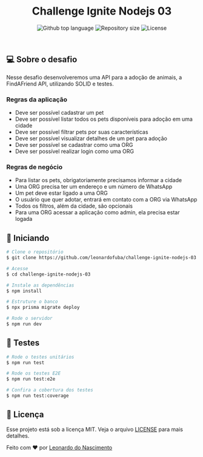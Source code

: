 <h1 align="center">Challenge Ignite Nodejs 03</h1>

<p align="center">
  <img alt="Github top language" src="https://img.shields.io/github/languages/top/leonardofuba/challenge-ignite-nodejs-03?color=56BEB8">
  <img alt="Repository size" src="https://img.shields.io/github/repo-size/leonardofuba/challenge-ignite-nodejs-03?color=56BEB8">
  <img alt="License" src="https://img.shields.io/github/license/leonardofuba/challenge-ignite-nodejs-03?color=56BEB8">
</p>
<br>

## 💻 Sobre o desafio ##

Nesse desafio desenvolveremos uma API para a adoção de animais, a FindAFriend API, utilizando SOLID e testes.

### Regras da aplicação

- Deve ser possível cadastrar um pet
- Deve ser possível listar todos os pets disponíveis para adoção em uma cidade
- Deve ser possível filtrar pets por suas características
- Deve ser possível visualizar detalhes de um pet para adoção
- Deve ser possível se cadastrar como uma ORG
- Deve ser possível realizar login como uma ORG

### Regras de negócio

- Para listar os pets, obrigatoriamente precisamos informar a cidade
- Uma ORG precisa ter um endereço e um número de WhatsApp
- Um pet deve estar ligado a uma ORG
- O usuário que quer adotar, entrará em contato com a ORG via WhatsApp
- Todos os filtros, além da cidade, são opcionais
- Para uma ORG acessar a aplicação como admin, ela precisa estar logada

## 🚀 Iniciando ##

```bash
# Clone o repositório
$ git clone https://github.com/leonardofuba/challenge-ignite-nodejs-03

# Acesse
$ cd challenge-ignite-nodejs-03

# Instale as dependências
$ npm install

# Estruture o banco
$ npx prisma migrate deploy

# Rode o servidor
$ npm run dev


```

## 🚨 Testes

```bash
# Rode o testes unitários
$ npm run test

# Rode os testes E2E
$ npm run test:e2e

# Confira a cobertura dos testes
$ npm run test:coverage

```

## 📝 Licença

Esse projeto está sob a licença MIT. Veja o arquivo [LICENSE](LICENSE) para mais detalhes.


Feito com :heart: por <a href="https://github.com/leonardofuba" target="_blank">Leonardo do Nascimento</a>
